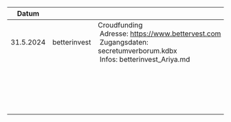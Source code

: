 | Datum     |              |                                                                                                                                  |
| --------- | ------------ | -------------------------------------------------------------------------------------------------------------------------------- |
| 31.5.2024 | betterinvest | Croudfunding<br/> Adresse: https://www.bettervest.com<br/> Zugangsdaten: secretumverborum.kdbx<br/> Infos: betterinvest_Ariya.md |
|           |              |                                                                                                                                  |
|           |              |                                                                                                                                  |
|           |              |                                                                                                                                  |
|           |              |                                                                                                                                  |
|           |              |                                                                                                                                  |
|           |              |                                                                                                                                  |
|           |              |                                                                                                                                  |
|           |              |                                                                                                                                  |
|           |              |                                                                                                                                  |
|           |              |                                                                                                                                  |
|           |              |                                                                                                                                  |
|           |              |                                                                                                                                  |
|           |              |                                                                                                                                  |
|           |              |                                                                                                                                  |
|           |              |                                                                                                                                  |
|           |              |                                                                                                                                  |
|           |              |                                                                                                                                  |
|           |              |                                                                                                                                  |
|           |              |                                                                                                                                  |
